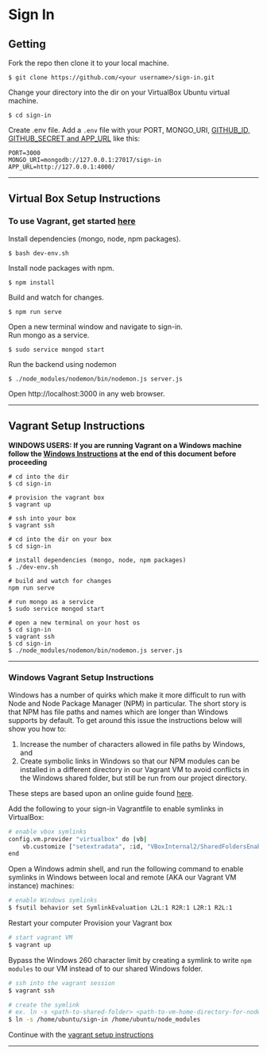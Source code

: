 # Sign In
## Getting
Fork the repo then clone it to your local machine.
```
$ git clone https://github.com/<your username>/sign-in.git
```

Change your directory into the dir on your VirtualBox Ubuntu virtual machine.  
```
$ cd sign-in
```

Create .env file. Add a `.env` file with your PORT, MONGO_URI, 
[GITHUB_ID, GITHUB_SECRET and APP_URL](https://github.com/jaredhanson/passport-github) like this:

```
PORT=3000
MONGO_URI=mongodb://127.0.0.1:27017/sign-in
APP_URL=http://127.0.0.1:4000/
```
---
## Virtual Box Setup Instructions
### To use Vagrant, get started [here](#vagrant-setup-instructions)
Install dependencies (mongo, node, npm packages).  
```
$ bash dev-env.sh
```

Install node packages with npm.  
```
$ npm install
``` 

Build and watch for changes.  
```
$ npm run serve
```

Open a new terminal window and navigate to sign-in.  
Run mongo as a service.  
```
$ sudo service mongod start
```

Run the backend using nodemon  
```
$ ./node_modules/nodemon/bin/nodemon.js server.js
```

Open http://localhost:3000 in any web browser.

---
## Vagrant Setup Instructions
__WINDOWS USERS: If you are running Vagrant on a Windows machine follow the [Windows Instructions](#windows-vagrant-setup-instructions) at the end of this document before proceeding__ 
```
# cd into the dir
$ cd sign-in

# provision the vagrant box
$ vagrant up

# ssh into your box
$ vagrant ssh

# cd into the dir on your box
$ cd sign-in

# install dependencies (mongo, node, npm packages)
$ ./dev-env.sh

# build and watch for changes
npm run serve

# run mongo as a service
$ sudo service mongod start

# open a new terminal on your host os
$ cd sign-in
$ vagrant ssh
$ cd sign-in
$ ./node_modules/nodemon/bin/nodemon.js server.js
```
---
### Windows Vagrant Setup Instructions
Windows has a number of quirks which make it more difficult to run with Node and Node Package 
Manager (NPM) in particular.  The short story is that NPM has file paths and names which are 
longer than Windows supports by default.  To get around this issue the instructions below will
show you how to:

 1) Increase the number of characters allowed in file paths by Windows, and 
 2) Create symbolic links in Windows so that our NPM modules can be installed in a different directory in our Vagrant VM to avoid conflicts in the Windows shared folder, but still be run from our project directory.

These steps are based upon an online guide found [here](https://www.prolificinteractive.com/2015/01/21/getting-vagrant-nodejs-windows-play-well-together/).

Add the following to your sign-in Vagrantfile to enable symlinks in VirtualBox: 
```bash
# enable vbox symlinks
config.vm.provider "virtualbox" do |vb|
    vb.customize ["setextradata", :id, "VBoxInternal2/SharedFoldersEnableSymlinksCreate/vagrant", "1"]
end
```
Open a Windows admin shell, and run the following command to enable symlinks in 
Windows between local and remote (AKA our Vagrant VM instance) machines:
```bash
# enable Windows symlinks
$ fsutil behavior set SymlinkEvaluation L2L:1 R2R:1 L2R:1 R2L:1
```
Restart your computer
Provision your Vagrant box
```bash
# start vagrant VM
$ vagrant up
```
Bypass the Windows 260 character limit by creating a symlink to write 
`npm modules` to our VM instead
    of to our shared Windows folder.
```bash
# ssh into the vagrant session
$ vagrant ssh

# create the symlink 
# ex. ln -s <path-to-shared-folder> <path-to-vm-home-directory-for-node-modules>
$ ln -s /home/ubuntu/sign-in /home/ubuntu/node_modules
```
Continue with the [vagrant setup instructions](#vagrant-setup-instructions)

---